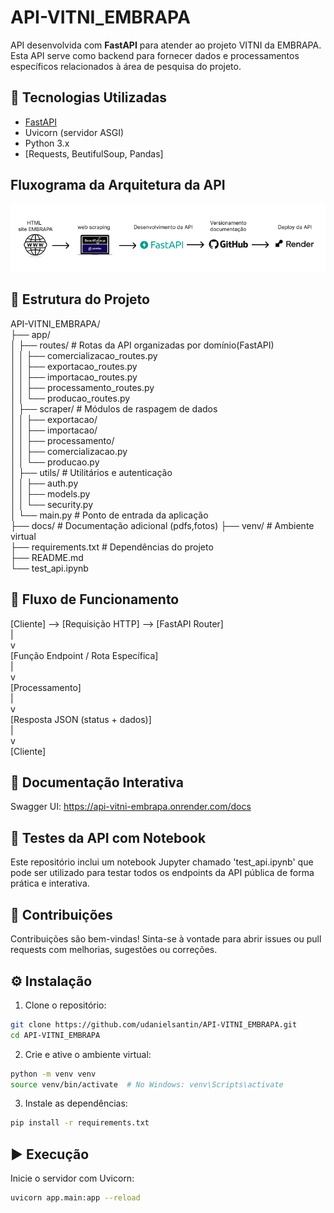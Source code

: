 # API-VITNI_EMBRAPA

API desenvolvida com **FastAPI** para atender ao projeto VITNI da EMBRAPA. Esta API serve como backend para fornecer dados e processamentos específicos relacionados à área de pesquisa do projeto.

## 🚀 Tecnologias Utilizadas

- [FastAPI](https://fastapi.tiangolo.com/)
- Uvicorn (servidor ASGI)
- Python 3.x
- [Requests, BeutifulSoup, Pandas]

## Fluxograma da Arquitetura da API

![Fluxograma da API](docs/fluxo_arquitetura.png)

## 📁 Estrutura do Projeto

API-VITNI_EMBRAPA/  
├── app/  
│   ├── routes/           # Rotas da API organizadas por domínio(FastAPI)  
│   │   ├── comercializacao_routes.py  
│   │   ├── exportacao_routes.py  
│   │   ├── importacao_routes.py  
│   │   ├── processamento_routes.py  
│   │   └── producao_routes.py  
│   ├── scraper/               # Módulos de raspagem de dados  
│   │   ├── exportacao/  
│   │   ├── importacao/  
│   │   ├── processamento/  
│   │   ├── comercializacao.py  
│   │   └── producao.py  
│   ├── utils/                 # Utilitários e autenticação  
│   │   ├── auth.py  
│   │   ├── models.py  
│   │   └── security.py  
│   └── main.py                # Ponto de entrada da aplicação  
├── docs/                      # Documentação adicional (pdfs,fotos)
├── venv/                      # Ambiente virtual  
├── requirements.txt           # Dependências do projeto  
├── README.md  
└── test_api.ipynb 



## 🧭 Fluxo de Funcionamento

[Cliente] --> [Requisição HTTP] --> [FastAPI Router]  
|  
v  
[Função Endpoint / Rota Específica]  
|  
v  
[Processamento]  
|  
v  
[Resposta JSON (status + dados)]  
|  
v  
[Cliente]  

## 🧪 Documentação Interativa

Swagger UI: https://api-vitni-embrapa.onrender.com/docs

## 🧪 Testes da API com Notebook

Este repositório inclui um notebook Jupyter chamado 'test_api.ipynb' que pode ser utilizado para testar todos os endpoints da API pública de forma prática e interativa.

## 🤝 Contribuições
Contribuições são bem-vindas! Sinta-se à vontade para abrir issues ou pull requests com melhorias, sugestões ou correções.

## ⚙️ Instalação 

1. Clone o repositório:

```bash
git clone https://github.com/udanielsantin/API-VITNI_EMBRAPA.git
cd API-VITNI_EMBRAPA
```

2. Crie e ative o ambiente virtual:

```bash
python -m venv venv
source venv/bin/activate  # No Windows: venv\Scripts\activate
```

3. Instale as dependências:

```bash
pip install -r requirements.txt
```

## ▶️ Execução
Inicie o servidor com Uvicorn:

```bash
uvicorn app.main:app --reload
```


